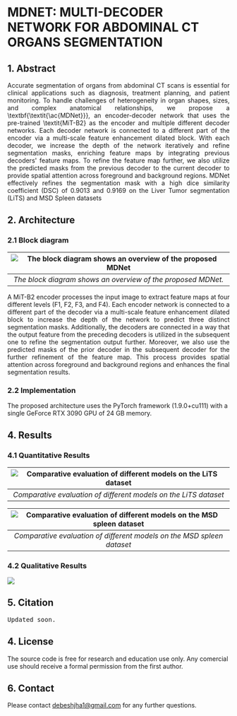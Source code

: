 # MDNET: MULTI-DECODER NETWORK FOR ABDOMINAL CT ORGANS SEGMENTATION

## 1. Abstract
<div align="justify">
Accurate segmentation of organs from abdominal CT scans is essential for clinical applications such as diagnosis, treatment planning, and patient monitoring. To handle challenges of heterogeneity in organ shapes, sizes, and complex anatomical relationships, we propose a \textbf{\textit{\ac{MDNet}}}, an encoder-decoder network that uses the pre-trained \textit{MiT-B2} as the encoder and multiple different decoder networks. Each decoder network is connected to a different part of the encoder via a multi-scale feature enhancement dilated block. With each decoder, we increase the depth of the network iteratively and refine segmentation masks, enriching feature maps by integrating previous decoders' feature maps. To refine the feature map further, we also utilize the predicted masks from the previous decoder to the current decoder to provide spatial attention across foreground and background regions. MDNet effectively refines the segmentation mask with a high dice similarity coefficient (DSC) of 0.9013 and 0.9169 on the Liver Tumor segmentation (LiTS) and MSD Spleen datasets
</div>

## 2. Architecture

### 2.1 Block diagram
| ![The block diagram shows an overview of the proposed MDNet](figures/mdnet.jpg) |
| :--: |
| *The block diagram shows an overview of the proposed MDNet.* |

<div align="justify">
A MiT-B2 encoder processes the input image to extract feature maps at four different levels (F1, F2, F3, and F4). Each encoder network is connected to a different part of the decoder via a multi-scale feature enhancement dilated block to increase the depth of the network to predict three distinct segmentation masks. Additionally, the decoders are connected in a way that the output feature from the preceding decoders is utilized in the subsequent one to refine the segmentation output further. Moreover, we also use the predicted masks of the prior decoder in the subsequent decoder for the further refinement of the feature map. This process provides spatial attention across foreground and background regions and enhances the final segmentation results.
</div>

### 2.2 Implementation
The proposed architecture uses the PyTorch framework (1.9.0+cu111) with a single GeForce RTX 3090 GPU of 24 GB memory.


## 4. Results
### 4.1 Quantitative Results
| ![Comparative evaluation of different models on the LiTS dataset](figures/lits.png) |
| :--: |
| *Comparative evaluation of different models on the LiTS dataset* |

| ![Comparative evaluation of different models on the MSD spleen dataset](figures/spleen.png) |
| :--: |
| *Comparative evaluation of different models on the MSD spleen dataset* |

### 4.2 Qualitative Results
<img src="figures/liver-spleen-results-overlay-heatmap-2.jpg">

## 5. Citation
<pre>
Updated soon.
</pre>

## 4. License
The source code is free for research and education use only. Any comercial use should receive a formal permission from the first author.

## 6. Contact
Please contact debeshjha1@gmail.com for any further questions.

